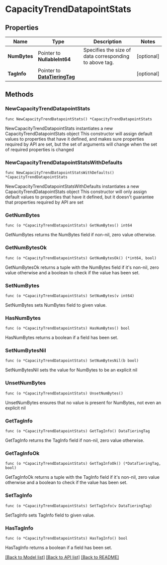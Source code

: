 # CapacityTrendDatapointStats

## Properties

Name | Type | Description | Notes
------------ | ------------- | ------------- | -------------
**NumBytes** | Pointer to **NullableInt64** | Specifies the size of data corresponding to above tag. | [optional] 
**TagInfo** | Pointer to [**DataTieringTag**](DataTieringTag.md) |  | [optional] 

## Methods

### NewCapacityTrendDatapointStats

`func NewCapacityTrendDatapointStats() *CapacityTrendDatapointStats`

NewCapacityTrendDatapointStats instantiates a new CapacityTrendDatapointStats object
This constructor will assign default values to properties that have it defined,
and makes sure properties required by API are set, but the set of arguments
will change when the set of required properties is changed

### NewCapacityTrendDatapointStatsWithDefaults

`func NewCapacityTrendDatapointStatsWithDefaults() *CapacityTrendDatapointStats`

NewCapacityTrendDatapointStatsWithDefaults instantiates a new CapacityTrendDatapointStats object
This constructor will only assign default values to properties that have it defined,
but it doesn't guarantee that properties required by API are set

### GetNumBytes

`func (o *CapacityTrendDatapointStats) GetNumBytes() int64`

GetNumBytes returns the NumBytes field if non-nil, zero value otherwise.

### GetNumBytesOk

`func (o *CapacityTrendDatapointStats) GetNumBytesOk() (*int64, bool)`

GetNumBytesOk returns a tuple with the NumBytes field if it's non-nil, zero value otherwise
and a boolean to check if the value has been set.

### SetNumBytes

`func (o *CapacityTrendDatapointStats) SetNumBytes(v int64)`

SetNumBytes sets NumBytes field to given value.

### HasNumBytes

`func (o *CapacityTrendDatapointStats) HasNumBytes() bool`

HasNumBytes returns a boolean if a field has been set.

### SetNumBytesNil

`func (o *CapacityTrendDatapointStats) SetNumBytesNil(b bool)`

 SetNumBytesNil sets the value for NumBytes to be an explicit nil

### UnsetNumBytes
`func (o *CapacityTrendDatapointStats) UnsetNumBytes()`

UnsetNumBytes ensures that no value is present for NumBytes, not even an explicit nil
### GetTagInfo

`func (o *CapacityTrendDatapointStats) GetTagInfo() DataTieringTag`

GetTagInfo returns the TagInfo field if non-nil, zero value otherwise.

### GetTagInfoOk

`func (o *CapacityTrendDatapointStats) GetTagInfoOk() (*DataTieringTag, bool)`

GetTagInfoOk returns a tuple with the TagInfo field if it's non-nil, zero value otherwise
and a boolean to check if the value has been set.

### SetTagInfo

`func (o *CapacityTrendDatapointStats) SetTagInfo(v DataTieringTag)`

SetTagInfo sets TagInfo field to given value.

### HasTagInfo

`func (o *CapacityTrendDatapointStats) HasTagInfo() bool`

HasTagInfo returns a boolean if a field has been set.


[[Back to Model list]](../README.md#documentation-for-models) [[Back to API list]](../README.md#documentation-for-api-endpoints) [[Back to README]](../README.md)


